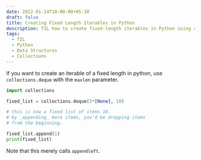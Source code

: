 ```yaml
---
date: 2022-01-24T10:00:00+05:30
draft: false
title: Creating Fixed Length Iterables in Python
description: TIL how to create fixed-length iterables in Python using collections.deque with maxlen parameter. Perfect for creating circular buffers and bounded collections.
tags:
  - TIL
  - Python
  - Data Structures
  - Collections
---
```


If you want to create an iterable of a fixed length in python, use `collections.deque` with the `maxlen` parameter.

```python
import collections

fixed_list = collections.deque(5*[None], 10)

# this is now a fixed list of items 10.
# by _appending_ more items, you'd be dropping items
# from the beginning.

fixed_list.append(1)
print(fixed_list)
```

Note that this merely calls `appendleft`.